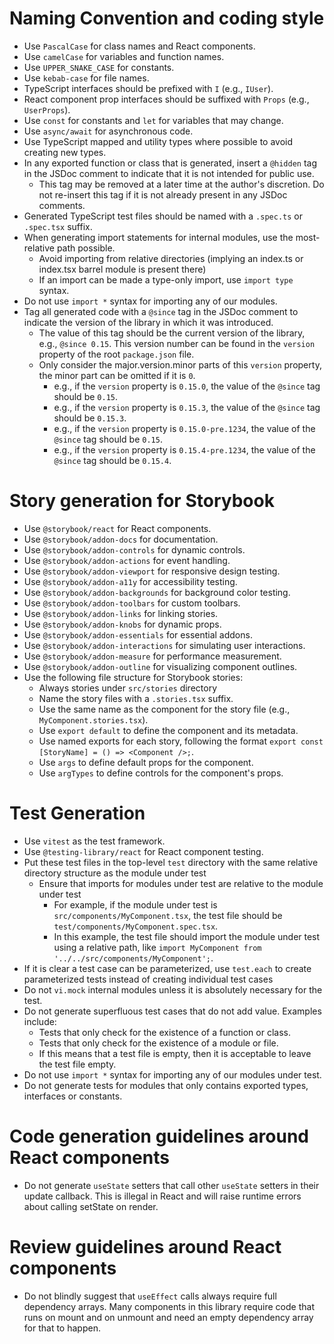 # Naming Convention and coding style

- Use `PascalCase` for class names and React components.
- Use `camelCase` for variables and function names.
- Use `UPPER_SNAKE_CASE` for constants.
- Use `kebab-case` for file names.
- TypeScript interfaces should be prefixed with `I` (e.g., `IUser`).
- React component prop interfaces should be suffixed with `Props` (e.g., `UserProps`).
- Use `const` for constants and `let` for variables that may change.
- Use `async/await` for asynchronous code.
- Use TypeScript mapped and utility types where possible to avoid creating new types.
- In any exported function or class that is generated, insert a `@hidden` tag in the JSDoc comment to indicate that it is not intended for public use.
   - This tag may be removed at a later time at the author's discretion. Do not re-insert this tag if it is not already present in any JSDoc comments.
- Generated TypeScript test files should be named with a `.spec.ts` or `.spec.tsx` suffix.
- When generating import statements for internal modules, use the most-relative path possible.
   - Avoid importing from relative directories (implying an index.ts or index.tsx barrel module is present there)
   - If an import can be made a type-only import, use `import type` syntax.
- Do not use `import *` syntax for importing any of our modules.
- Tag all generated code with a `@since` tag in the JSDoc comment to indicate the version of the library in which it was introduced.
   - The value of this tag should be the current version of the library, e.g., `@since 0.15`. This version number can be found in the `version` property of the root `package.json` file.
   - Only consider the major.version.minor parts of this `version` property, the minor part can be omitted if it is `0`.
      - e.g., if the `version` property is `0.15.0`, the value of the `@since` tag should be `0.15`.
      - e.g., if the `version` property is `0.15.3`, the value of the `@since` tag should be `0.15.3`.
      - e.g., if the `version` property is `0.15.0-pre.1234`, the value of the `@since` tag should be `0.15`.
      - e.g., if the `version` property is `0.15.4-pre.1234`, the value of the `@since` tag should be `0.15.4`.

# Story generation for Storybook

- Use `@storybook/react` for React components.
- Use `@storybook/addon-docs` for documentation.
- Use `@storybook/addon-controls` for dynamic controls.
- Use `@storybook/addon-actions` for event handling.
- Use `@storybook/addon-viewport` for responsive design testing.
- Use `@storybook/addon-a11y` for accessibility testing.
- Use `@storybook/addon-backgrounds` for background color testing.
- Use `@storybook/addon-toolbars` for custom toolbars.
- Use `@storybook/addon-links` for linking stories.
- Use `@storybook/addon-knobs` for dynamic props.
- Use `@storybook/addon-essentials` for essential addons.
- Use `@storybook/addon-interactions` for simulating user interactions.
- Use `@storybook/addon-measure` for performance measurement.
- Use `@storybook/addon-outline` for visualizing component outlines.
- Use the following file structure for Storybook stories:
  - Always stories under `src/stories` directory
  - Name the story files with a `.stories.tsx` suffix.
  - Use the same name as the component for the story file (e.g., `MyComponent.stories.tsx`).
  - Use `export default` to define the component and its metadata.
  - Use named exports for each story, following the format `export const [StoryName] = () => <Component />;`.
  - Use `args` to define default props for the component.
  - Use `argTypes` to define controls for the component's props.

# Test Generation

- Use `vitest` as the test framework.
- Use `@testing-library/react` for React component testing.
- Put these test files in the top-level `test` directory with the same relative directory structure as the module under test
   - Ensure that imports for modules under test are relative to the module under test
      - For example, if the module under test is `src/components/MyComponent.tsx`, the test file should be `test/components/MyComponent.spec.tsx`.
      - In this example, the test file should import the module under test using a relative path, like `import MyComponent from '../../src/components/MyComponent';`.
- If it is clear a test case can be parameterized, use `test.each` to create parameterized tests instead of creating individual test cases
- Do not `vi.mock` internal modules unless it is absolutely necessary for the test.
- Do not generate superfluous test cases that do not add value. Examples include:
   - Tests that only check for the existence of a function or class.
   - Tests that only check for the existence of a module or file.
   - If this means that a test file is empty, then it is acceptable to leave the test file empty.
- Do not use `import *` syntax for importing any of our modules under test.
- Do not generate tests for modules that only contains exported types, interfaces or constants.

# Code generation guidelines around React components

- Do not generate `useState` setters that call other `useState` setters in their update callback. This is illegal in React and will raise runtime errors about calling setState on render.

# Review guidelines around React components

- Do not blindly suggest that `useEffect` calls always require full dependency arrays. Many components in this library require code that runs on mount and on unmount and need an empty dependency array for that to happen.